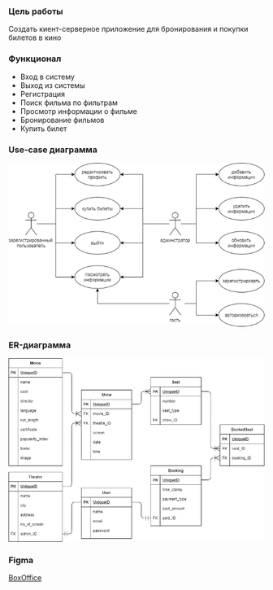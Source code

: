 ### Цель работы 
Создать киент-серверное приложение для бронирования и покупки билетов в кино
### Функционал
- Вход в систему
- Выход из системы
- Регистрация 
- Поиск фильма по фильтрам
- Просмотр информации о фильме
- Бронирование фильмов
- Купить билет
### Use-case диаграмма
![Usecase](https://github.com/anhthuqs99/web/blob/master/diagrams/Use_case_diagram.png)
### ER-диаграмма
![ER](https://github.com/anhthuqs99/web/blob/master/diagrams/ER_diagram.png)

### Figma
[BoxOffice](https://www.figma.com/file/OnSI4qh3iZLijSIKTr4uRq/BoxOffice?node-id=0%3A1)
